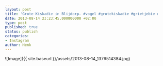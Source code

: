 ```yaml
---
layout: post
title: 'Grote Kiskadie in Blijdorp. #vogel #grotekiskadie #grietjebie #Blijdorp'
date: 2013-08-14 23:23:45.000000000 +02:00
type: post
published: true
status: publish
categories:
- Instagram
author: Henk
---
```

![Image]({{ site.baseurl }}/assets/2013-08-14_1376514384.jpg)
